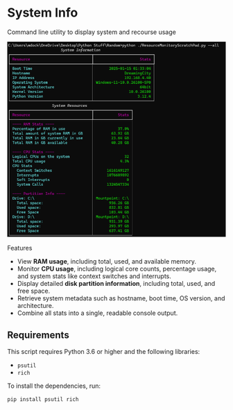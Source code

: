 # System Info
 Command line utility to display system and recourse usage

 ![Screenshot of output](assets/sysinfo.png)

Features
- View **RAM usage**, including total, used, and available memory.
- Monitor **CPU usage**, including logical core counts, percentage usage, and system stats like context switches and interrupts.
- Display detailed **disk partition information**, including total, used, and free space.
- Retrieve system metadata such as hostname, boot time, OS version, and architecture.
- Combine all stats into a single, readable console output.

## Requirements
This script requires Python 3.6 or higher and the following libraries:
- `psutil`
- `rich`

To install the dependencies, run:
```bash
pip install psutil rich
